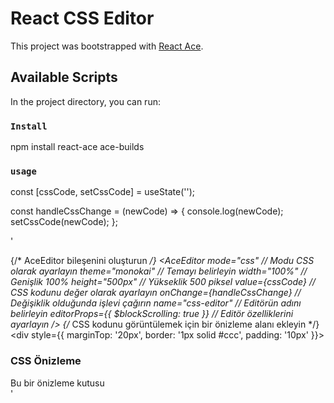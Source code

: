 # React CSS Editor

This project was bootstrapped with [React Ace](https://github.com/securingsincity/react-ace).

## Available Scripts

In the project directory, you can run:

### `Install`

npm install react-ace ace-builds

### `usage`

const [cssCode, setCssCode] = useState('');

const handleCssChange = (newCode) => {
    console.log(newCode);
    setCssCode(newCode);
};

'
    <div>
      {/* AceEditor bileşenini oluşturun */}
      <AceEditor
        mode="css" // Modu CSS olarak ayarlayın
        theme="monokai" // Temayı belirleyin
        width="100%" // Genişlik 100%
        height="500px" // Yükseklik 500 piksel
        value={cssCode} // CSS kodunu değer olarak ayarlayın
        onChange={handleCssChange} // Değişiklik olduğunda işlevi çağırın
        name="css-editor" // Editörün adını belirleyin
        editorProps={{ $blockScrolling: true }} // Editör özelliklerini ayarlayın
      />
      {/* CSS kodunu görüntülemek için bir önizleme alanı ekleyin */}
      <div style={{ marginTop: '20px', border: '1px solid #ccc', padding: '10px' }}>
        <h3 className="title">CSS Önizleme</h3>
        <style>{cssCode}</style>
        <div className="preview-box">Bu bir önizleme kutusu</div>
      </div>
    </div>
'